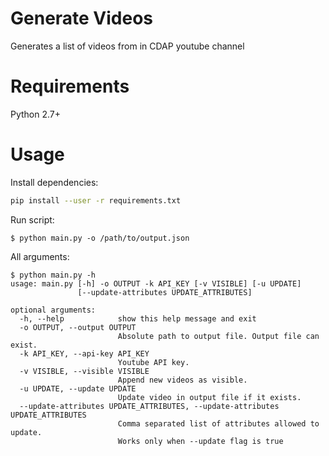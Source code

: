 # Generate Videos

Generates a list of videos from in CDAP youtube channel

# Requirements
Python 2.7+

# Usage

Install dependencies:

```sh
pip install --user -r requirements.txt
```

Run script:

```
$ python main.py -o /path/to/output.json
```

All arguments:

```
$ python main.py -h
usage: main.py [-h] -o OUTPUT -k API_KEY [-v VISIBLE] [-u UPDATE]
               [--update-attributes UPDATE_ATTRIBUTES]

optional arguments:
  -h, --help            show this help message and exit
  -o OUTPUT, --output OUTPUT
                        Absolute path to output file. Output file can exist.
  -k API_KEY, --api-key API_KEY
                        Youtube API key.
  -v VISIBLE, --visible VISIBLE
                        Append new videos as visible.
  -u UPDATE, --update UPDATE
                        Update video in output file if it exists.
  --update-attributes UPDATE_ATTRIBUTES, --update-attributes UPDATE_ATTRIBUTES
                        Comma separated list of attributes allowed to update.
                        Works only when --update flag is true

```